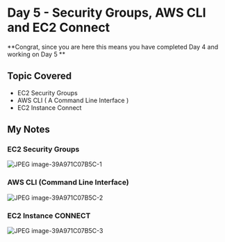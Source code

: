 # Day 5 - Security Groups, AWS CLI and EC2 Connect

**Congrat, since you are here this means you have completed Day 4 and working on Day 5 **

## Topic Covered
  - EC2 Security Groups
  - AWS CLI ( A Command Line Interface )
  - EC2 Instance Connect


## My Notes

  ### EC2 Security Groups
  ![JPEG image-39A971C07B5C-1](https://user-images.githubusercontent.com/41295276/119937722-ec039200-bfa8-11eb-9761-3f658dba0584.jpeg)

  ### AWS CLI (Command Line Interface)
  ![JPEG image-39A971C07B5C-2](https://user-images.githubusercontent.com/41295276/119937720-eb6afb80-bfa8-11eb-96da-107f7e542690.jpeg)
  
  ### EC2 Instance CONNECT
  ![JPEG image-39A971C07B5C-3](https://user-images.githubusercontent.com/41295276/119937708-e73ede00-bfa8-11eb-899b-0e235e8167f1.jpeg)


